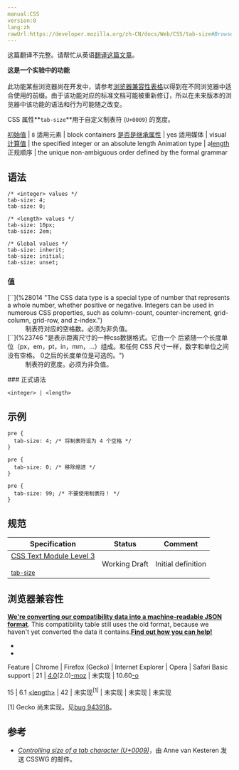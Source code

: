```yaml
---
manual:CSS
version:0
lang:zh
rawUrl:https://developer.mozilla.org/zh-CN/docs/Web/CSS/tab-size#Browser_compatibility
---
```




这篇翻译不完整。请帮忙从英语[翻译这篇文章](%32100 "")。






**这是一个实验中的功能**<br></br>此功能某些浏览器尚在开发中，请参考[浏览器兼容性表格](%32101 "")以得到在不同浏览器中适合使用的前缀。由于该功能对应的标准文档可能被重新修订，所以在未来版本的浏览器中该功能的语法和行为可能随之改变。





CSS 属性**`tab-size`**用于自定义制表符 (`U+0009`) 的宽度。


[初始值](%28302 "") | `8` 
适用元素 | block containers 
[是否是继承属性](%28299 "") | yes 
适用媒体 | visual 
[计算值](%28304 "") | the specified integer or an absolute length 
Animation type | a[length](%28692 "Values of the <length> CSS data type are interpolated as real, floating-point numbers.") 
正规顺序 | the unique non-ambiguous order defined by the formal grammar 


## 语法<a name="语法"></a>

```
/* <integer> values */
tab-size: 4;
tab-size: 0;

/* <length> values */
tab-size: 10px;
tab-size: 2em;

/* Global values */
tab-size: inherit;
tab-size: initial;
tab-size: unset;
```

### 值<a name="值"></a>
<dl><dt id=''>[`<integer>`](%28014 "The <integer> CSS data type is a special type of number that represents a whole number, whether positive or negative. Integers can be used in numerous CSS properties, such as column-count, counter-increment, grid-column, grid-row, and z-index.")</dt><dd>制表符对应的空格数。必须为非负值。</dd><dt id=''>[`<length>`](%23746 "是表示距离尺寸的一种css数据格式。它由一个 <number> 后紧随一个长度单位（px，em，pt，in，mm，...）组成。和任何 CSS 尺寸一样，数字和单位之间没有空格。<number> 0之后的长度单位是可选的。")</dt><dd>制表符的宽度。必须为非负值。</dd></dl>
### 正式语法<a name="正式语法"></a>

```
<integer> | <length>
```

## 示例<a name="示例"></a>

```
pre {
  tab-size: 4; /* 将制表符设为 4 个空格 */
}
```

```
pre {
  tab-size: 0; /* 移除缩进 */
}
```

```
pre {
  tab-size: 99; /* 不要使用制表符！ */
}
```

## 规范<a name="规范"></a>

Specification | Status | Comment 
 ---  |  ---  |  ---  | 
[CSS Text Module Level 3<br></br><small>tab-size</small>](%32102 "") | Working Draft | Initial definition 


## 浏览器兼容性<a name="浏览器兼容性"></a>


**[We&#39;re converting our compatibility data into a machine-readable JSON format](%3344 "")**. This compatibility table still uses the old format, because we haven&#39;t yet converted the data it contains.**[Find out how you can help!](%3392 "")**


* 
* 

Feature | Chrome | Firefox (Gecko) | Internet Explorer | Opera | Safari 
Basic support | 21 | [4.0](%3678 "Released on 2011-03-22.")(2.0)[-moz](%3568 "The name of this feature is prefixed with '-moz' as this browser considers it experimental") | 未实现 | 10.60[-o](%3568 "The name of this feature is prefixed with '-o' as this browser considers it experimental")<br></br>15 | 6.1 
[&lt;length&gt;](%4561 "") | 42 | 未实现<sup>[1]</sup> | 未实现 | 未实现 | 未实现 





[1] Gecko 尚未实现。见[bug 943918](%32103 "FIXED: tab-size should accept <length> values")。


## 参考<a name="参考"></a>

* [<cite>Controlling size of a tab character (U+0009)</cite>](%32104 "http://lists.w3.org/Archives/Public/www-style/2008Dec/0009.html")，由 Anne van Kesteren 发送 CSSWG 的邮件。




